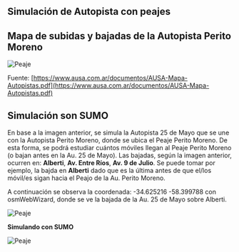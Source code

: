 ## Simulación de Autopista con peajes

## Mapa de subidas y bajadas de la Autopista Perito Moreno

![Peaje](Subidas_Bajadas_Perito_Moreno.png)

Fuente: [https://www.ausa.com.ar/documentos/AUSA-Mapa-Autopistas.pdf](https://www.ausa.com.ar/documentos/AUSA-Mapa-Autopistas.pdf)

## Simulación son SUMO

En base a la imagen anterior, se simula la Autopista 25 de Mayo que se une con la Autopista Perito Moreno, donde se ubica el Peaje Perito Moreno. De esta forma, se podrá estudiar cuántos móviles llegan al Peaje Perito Moreno (o bajan antes en la Au. 25 de Mayo). Las bajadas, según la imagen anterior, ocurren en: __Alberti__, __Av. Entre Ríos__, __Av. 9 de Julio__. Se puede tomar por ejemplo, la bajda en __Alberti__ dado que es la última antes de que el/los móvil/es sigan hacia el Peajo de la Au. Perito Moreno.

A continuación se observa la coordenada: -34.625216 -58.399788 con osmWebWizard, donde se ve la bajada de la Au. 25 de Mayo sobre Alberti.

![Peaje](Sumo_Alberti.png)

__Simulando con SUMO__

![Peaje](Sumo_Alberti_Simulacion.png)


